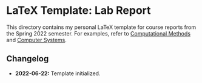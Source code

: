 # LaTeX Template: Lab Report

This directory contains my personal LaTeX template for course reports from the Spring 2022 semester. For examples, refer to [Computational Methods](../../../Courses/Computational%20Methods) and [Computer Systems](../../../Courses/Computer%20Systems).

## Changelog

- **2022-06-22:** Template initialized.